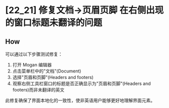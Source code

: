 # [22_21] 修复文档->页眉页脚 在右侧出现的窗口标题未翻译的问题

## How

可以通过以下步骤测试修复：

1. 打开 Mogan 编辑器
2. 点击菜单栏中的"文档"(Document)
3. 选择"页眉和页脚"(Headers and footers)
4. 观察右侧工具栏窗口的标题是否正确显示为"页眉和页脚"(Headers and footers)而非未翻译的英文

此修复确保了界面本地化的一致性，使非英语用户能够更好地理解界面元素。
